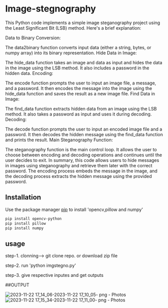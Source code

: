 # Image-stegnography
This Python code implements a simple image steganography project using the Least Significant Bit (LSB) method. Here's a brief explanation:

Data to Binary Conversion:

The data2binary function converts input data (either a string, bytes, or numpy array) into its binary representation.
Hide Data in Image:

The hide_data function takes an image and data as input and hides the data in the image using the LSB method. It also includes a password in the hidden data.
Encoding:

The encode function prompts the user to input an image file, a message, and a password. It then encodes the message into the image using the hide_data function and saves the result as a new image file.
Find Data in Image:

The find_data function extracts hidden data from an image using the LSB method. It also takes a password as input and uses it during decoding.
Decoding:

The decode function prompts the user to input an encoded image file and a password. It then decodes the hidden message using the find_data function and prints the result.
Main Steganography Function:

The steganography function is the main control loop. It allows the user to choose between encoding and decoding operations and continues until the user decides to exit.
In summary, this code allows users to hide messages in images using steganography and retrieve them later with the correct password. The encoding process embeds the message in the image, and the decoding process extracts the hidden message using the provided password.

## Installation 
Use the package manager [pip](https://pip.pypa.io/en/stable/) to install 'opencv,pillow and numpy'
```bash
pip install opencv-python
pip install pillow
pip install numpy
```
## usage


step-1. clonning--> git clone repo. or download zip file  

step-2. run 'python imgstegno.py'

step-3. give respective inputes and get outputs

##OUTPUT 

![2023-11-22 17_14_06-2023-11-22 17_10_05- png ‎- Photos](https://github.com/megh212/Image-Steganography-using-LSB-Technique/assets/88397453/8180bb13-a3b0-42dd-ae89-cb7d73ea5153)
![2023-11-22 17_15_34-2023-11-22 17_11_00- png ‎- Photos](https://github.com/megh212/Image-Steganography-using-LSB-Technique/assets/88397453/5b92af09-2949-4790-8837-ad9f81e28062)


